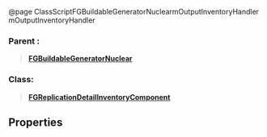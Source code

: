 @page ClassScriptFGBuildableGeneratorNuclearmOutputInventoryHandler mOutputInventoryHandler
### Parent :
<b><a href="_class_script_f_g_buildable_generator_nuclear.html"><blockquote>FGBuildableGeneratorNuclear</blockquote></a></b>
### Class:
<b><a href="_class_script_f_g_replication_detail_inventory_component.html"><blockquote>FGReplicationDetailInventoryComponent</blockquote></a></b>
## Properties
